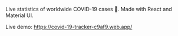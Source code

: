 Live statistics of worldwide COVID-19 cases 🦠. 
Made with React and Material UI.

Live demo: https://covid-19-tracker-c9af9.web.app/
